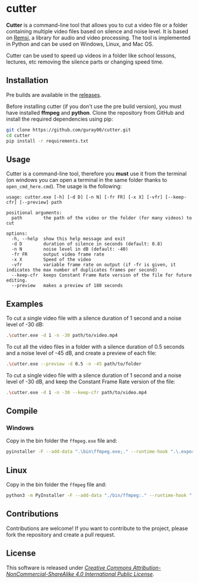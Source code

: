 # cutter

**Cutter** is a command-line tool that allows you to cut a video file or a folder containing multiple video files based on silence and noise level. It is based on [Remsi](https://github.com/bambax/Remsi), a library for audio and video processing. The tool is implemented in Python and can be used on Windows, Linux, and Mac OS.

Cutter can be used to speed up videos in a folder like school lessons, lectures, etc removing the silence parts or changing speed time.

## Installation

Pre builds are available in the [releases](https://github.com/Guray00/cutter/releases).

Before installing cutter (if you don't use the pre build version), you must have installed **ffmpeg** and **python**. Clone the repository from GitHub and install the required dependencies using pip:

```bash
git clone https://github.com/guray00/cutter.git
cd cutter
pip install -r requirements.txt
```


## Usage

Cutter is a command-line tool, therefore you **must** use it from the terminal (on windows you can open a terminal in the same folder thanks to `open_cmd_here.cmd`). The usage is the following:

```text
usage: cutter.exe [-h] [-d D] [-n N] [-fr FR] [-x X] [-vfr] [--keep-cfr] [--preview] path

positional arguments:
  path        the path of the video or the folder (for many videos) to cut

options:
  -h, --help  show this help message and exit
  -d D        duration of silence in seconds (default: 0.8)
  -n N        noise level in dB (default: -40)
  -fr FR      output video frame rate
  -x X        Speed of the video
  -vfr        variable frame rate on output (if -fr is given, it indicates the max number of duplicates frames per second)
  --keep-cfr  keeps Constant Frame Rate version of the file for future editing.
  --preview   makes a preview of 180 seconds
```

## Examples

To cut a single video file with a silence duration of 1 second and a noise level of -30 dB:

```bash
.\cutter.exe -d 1 -n -30 path/to/video.mp4
```

To cut all the video files in a folder with a silence duration of 0.5 seconds and a noise level of -45 dB, and create a preview of each file:

```bash
.\cutter.exe --preview -d 0.5 -n -45 path/to/folder
```

To cut a single video file with a silence duration of 1 second and a noise level of -30 dB, and keep the Constant Frame Rate version of the file:

```bash
.\cutter.exe -d 1 -n -30 --keep-cfr path/to/video.mp4
```

## Compile

### Windows

Copy in the bin folder the `ffmpeg.exe` file and:

```bash
pyinstaller -F --add-data ".\bin\ffmpeg.exe;." --runtime-hook ".\.exports\win_export.py" .\cutter.py
```

## Linux

Copy in the bin folder the `ffmpeg` file and:

```bash
python3 -m PyInstaller -F --add-data "./bin/ffmpeg:." --runtime-hook "./.exports/linux_export.py" ./cutter.py
```

## Contributions

Contributions are welcome! If you want to contribute to the project, please fork the repository and create a pull request.

## License

This software is released under [_Creative Commons Attribution-NonCommercial-ShareAlike 4.0 International Public License_](https://creativecommons.org/licenses/by-nc-sa/4.0/legalcode).

